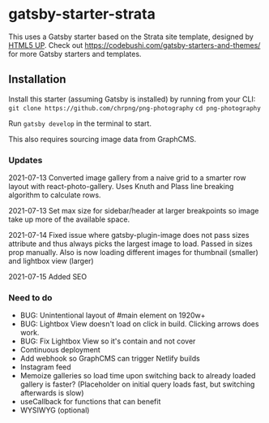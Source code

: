 
# gatsby-starter-strata

This uses a Gatsby starter based on the Strata site template, designed by [HTML5 UP](https://html5up.net/strata). Check out https://codebushi.com/gatsby-starters-and-themes/ for more Gatsby starters and templates.

## Installation

Install this starter (assuming Gatsby is installed) by running from your CLI:
`git clone https://github.com/chrpng/png-photography`
`cd png-photography`

Run `gatsby develop` in the terminal to start.

This also requires sourcing image data from GraphCMS.

### Updates

2021-07-13 Converted image gallery from a naive grid to a smarter row layout with react-photo-gallery. Uses Knuth and Plass line breaking algorithm to calculate rows.

2021-07-13 Set max size for sidebar/header at larger breakpoints so image take up more of the available space.

2021-07-14 Fixed issue where gatsby-plugin-image does not pass sizes attribute and thus always picks the largest image to load. Passed in sizes prop manually.
Also is now loading different images for thumbnail (smaller) and lightbox view (larger)

2021-07-15 Added SEO

### Need to do
* BUG: Unintentional layout of #main element on 1920w+
* BUG: Lightbox View doesn't load on click in build. Clicking arrows does work.
* BUG: Fix Lightbox View so it's contain and not cover
* Continuous deployment
* Add webhook so GraphCMS can trigger Netlify builds
* Instagram feed
* Memoize galleries so load time upon switching back to already loaded gallery is faster? (Placeholder on initial query loads fast, but switching afterwards is slow)
* useCallback for functions that can benefit
* WYSIWYG (optional)